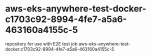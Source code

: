 # aws-eks-anywhere-test-docker-c1703c92-8994-4fe7-a5a6-463160a4155c-5
repository for use with E2E test job aws-eks-anywhere-test-docker:c1703c92-8994-4fe7-a5a6-463160a4155c-5
